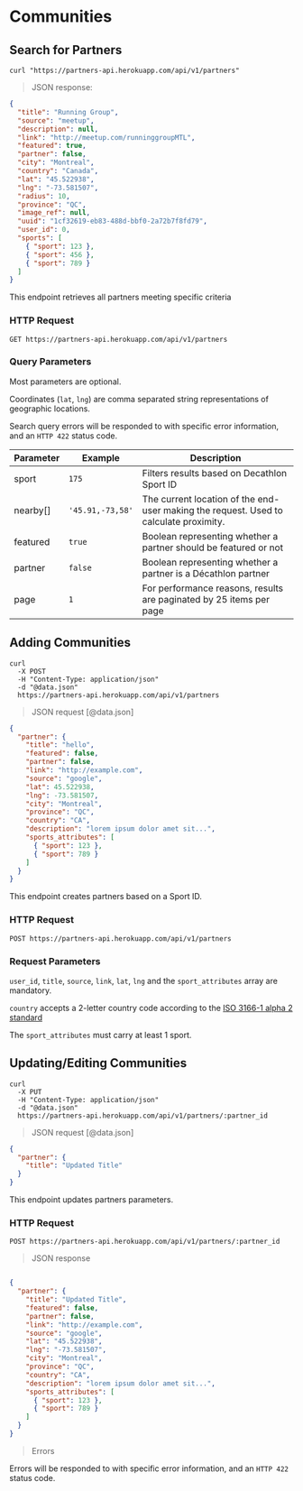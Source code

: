 # Communities

## Search for Partners

```shell
curl "https://partners-api.herokuapp.com/api/v1/partners"
```

> JSON response:

```json
{
  "title": "Running Group",
  "source": "meetup",
  "description": null,
  "link": "http://meetup.com/runninggroupMTL",
  "featured": true,
  "partner": false,
  "city": "Montreal",
  "country": "Canada",
  "lat": "45.522938",
  "lng": "-73.581507",
  "radius": 10,
  "province": "QC",
  "image_ref": null,
  "uuid": "1cf32619-eb83-488d-bbf0-2a72b7f8fd79",
  "user_id": 0,
  "sports": [
    { "sport": 123 },
    { "sport": 456 },
    { "sport": 789 }
  ]
}

```

This endpoint retrieves all partners meeting specific criteria


### HTTP Request

`GET https://partners-api.herokuapp.com/api/v1/partners`

### Query Parameters

Most parameters are optional.

Coordinates (`lat`, `lng`) are comma separated string representations of geographic locations.

Search query errors will be responded to with specific error information, and an `HTTP 422` status code.

Parameter | Example          | Description
--------- | -------          | -----------
sport     | `175`            | Filters results based on Decathlon Sport ID
nearby[]  | `'45.91,-73,58'` | The current location of the end-user making the request. Used to calculate proximity.
featured  | `true`           | Boolean representing whether a partner should be featured or not
partner   | `false`          | Boolean representing whether a partner is a Décathlon partner
page      | `1`              | For performance reasons, results are paginated by 25 items per page


## Adding Communities

```shell
curl 
  -X POST 
  -H "Content-Type: application/json" 
  -d "@data.json" 
  https://partners-api.herokuapp.com/api/v1/partners
```

> JSON request [@data.json]

```json
{
  "partner": {
    "title": "hello",
    "featured": false,
    "partner": false,
    "link": "http://example.com",
    "source": "google",
    "lat": 45.522938,
    "lng": -73.581507,
    "city": "Montreal",
    "province": "QC",
    "country": "CA",
    "description": "lorem ipsum dolor amet sit...",
    "sports_attributes": [
      { "sport": 123 },
      { "sport": 789 }
    ]
  }
}
```

This endpoint creates partners based on a Sport ID.

### HTTP Request

`POST https://partners-api.herokuapp.com/api/v1/partners`

### Request Parameters

`user_id`, `title`, `source`, `link`, `lat`, `lng` and the `sport_attributes` array are mandatory.

`country` accepts a 2-letter country code according to the [ISO 3166-1 alpha 2 standard](https://en.wikipedia.org/wiki/ISO_3166-1_alpha-2)

The `sport_attributes` must carry at least 1 sport.

## Updating/Editing Communities
```shell
curl
  -X PUT
  -H "Content-Type: application/json"
  -d "@data.json"
  https://partners-api.herokuapp.com/api/v1/partners/:partner_id
```

> JSON request [@data.json]

```json
{
  "partner": {
    "title": "Updated Title"
  }
}
```
This endpoint updates partners parameters.

### HTTP Request

`POST https://partners-api.herokuapp.com/api/v1/partners/:partner_id`

> JSON response

```json

{
  "partner": {
    "title": "Updated Title",
    "featured": false,
    "partner": false,
    "link": "http://example.com",
    "source": "google",
    "lat": "45.522938",
    "lng": "-73.581507",
    "city": "Montreal",
    "province": "QC",
    "country": "CA",
    "description": "lorem ipsum dolor amet sit...",
    "sports_attributes": [
      { "sport": 123 },
      { "sport": 789 }
    ]
  }
}
```
> Errors

Errors will be responded to with specific error information, and an `HTTP 422` status code.
